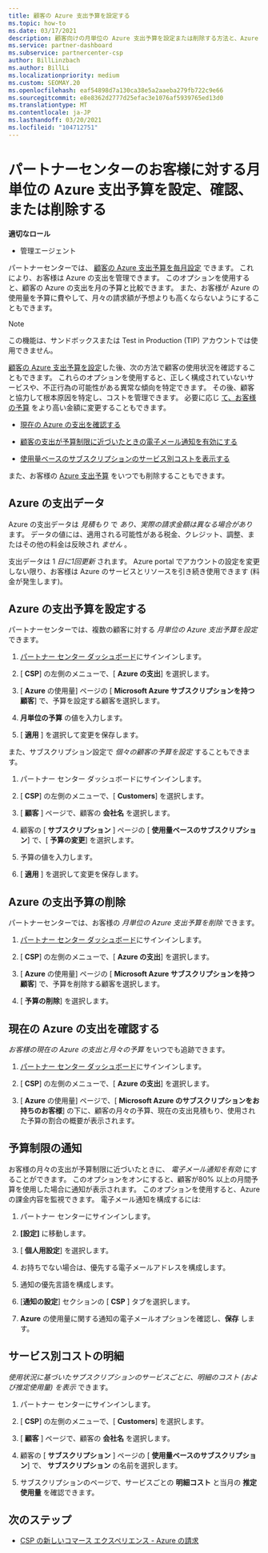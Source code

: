 ```yaml
---
title: 顧客の Azure 支出予算を設定する
ms.topic: how-to
ms.date: 03/17/2021
description: 顧客向けの月単位の Azure 支出予算を設定または削除する方法と、Azure の支出データを表示し、予算に関連する通知を設定する方法について説明します。
ms.service: partner-dashboard
ms.subservice: partnercenter-csp
author: BillLinzbach
ms.author: BillLi
ms.localizationpriority: medium
ms.custom: SEOMAY.20
ms.openlocfilehash: eaf54898d7a130ca38e5a2aaeba279fb722c9e66
ms.sourcegitcommit: e8e8362d2777d25efac3e1076af5939765ed13d0
ms.translationtype: MT
ms.contentlocale: ja-JP
ms.lasthandoff: 03/20/2021
ms.locfileid: "104712751"
---
```

# <a name="set-check-or-remove-monthly-azure-spending-budgets-for-customers-in-partner-center"></a>パートナーセンターのお客様に対する月単位の Azure 支出予算を設定、確認、または削除する

**適切なロール**

- 管理エージェント

パートナーセンターでは、 [顧客の Azure 支出予算を毎月設定](#set-azure-spending-budget) できます。 これにより、お客様は Azure の支出を管理できます。 このオプションを使用すると、顧客の Azure の支出を月の予算と比較できます。 また、お客様が Azure の使用量を予算に費やして、月々の請求額が予想よりも高くならないようにすることもできます。

> [!NOTE]  
> この機能は、サンドボックスまたは Test in Production (TIP) アカウントでは使用できません。

[顧客の Azure 支出予算を設定](#set-azure-spending-budget)した後、次の方法で顧客の使用状況を確認することもできます。 これらのオプションを使用すると、正しく構成されていないサービスや、不正行為の可能性がある異常な傾向を特定できます。 その後、顧客と協力して根本原因を特定し、コストを管理できます。 必要に応じ [て、お客様の予算](#set-azure-spending-budget) をより高い金額に変更することもできます。

- [現在の Azure の支出を確認する](#check-current-azure-spending)

- [顧客の支出が予算制限に近づいたときの電子メール通知を有効にする](#notifications-for-budget-limits)

- [使用量ベースのサブスクリプションのサービス別コストを表示する](#itemized-costs-by-service)

また、お客様の [Azure 支出予算](#remove-azure-spending-budget) をいつでも削除することもできます。

## <a name="azure-spending-data"></a>Azure の支出データ

Azure の支出データは *見積もり* で *あり、実際の請求金額は異なる場合があり* ます。 データの値には、適用される可能性がある税金、クレジット、調整、またはその他の料金は反映され *ません* 。

支出データは 1 *日に1回更新* されます。 Azure portal でアカウントの設定を変更しない限り、お客様は Azure のサービスとリソースを引き続き使用できます (料金が発生します)。

## <a name="set-azure-spending-budget"></a>Azure の支出予算を設定する

パートナーセンターでは、複数の顧客に対する *月単位の Azure 支出予算を設定* できます。

1. [パートナー センター ダッシュボード](https://partner.microsoft.com/dashboard/)にサインインします。

2. [ **CSP**] の左側のメニューで、[ **Azure の支出**] を選択します。

3. [ **Azure** の使用量] ページの [ **Microsoft Azure サブスクリプションを持つ顧客**] で、予算を設定する顧客を選択します。

4. **月単位の予算** の値を入力します。

5. [ **適用** ] を選択して変更を保存します。

また、サブスクリプション設定で *個々の顧客の予算を設定* することもできます。

1. パートナー センター ダッシュボードにサインインします。

2. [ **CSP**] の左側のメニューで、[ **Customers**] を選択します。

3. [ **顧客** ] ページで、顧客の **会社名** を選択します。

4. 顧客の [ **サブスクリプション** ] ページの [ **使用量ベースのサブスクリプション**] で、[ **予算の変更**] を選択します。

5. 予算の値を入力します。

6. [ **適用** ] を選択して変更を保存します。

## <a name="remove-azure-spending-budget"></a>Azure の支出予算の削除

パートナーセンターでは、お客様の *月単位の Azure 支出予算を削除* できます。

1. [パートナー センター ダッシュボード](https://partner.microsoft.com/dashboard/)にサインインします。

2. [ **CSP**] の左側のメニューで、[ **Azure の支出**] を選択します。

3. [ **Azure** の使用量] ページの [ **Microsoft Azure サブスクリプションを持つ顧客**] で、予算を削除する顧客を選択します。

4. [ **予算の削除**] を選択します。

## <a name="check-current-azure-spending"></a>現在の Azure の支出を確認する

*お客様の現在の Azure の支出と月々の予算* をいつでも追跡できます。

1. [パートナー センター ダッシュボード](https://partner.microsoft.com/dashboard/)にサインインします。

2. [ **CSP**] の左側のメニューで、[ **Azure の支出**] を選択します。

3. [ **Azure** の使用量] ページで、[ **Microsoft Azure のサブスクリプションをお持ちのお客様**] の下に、顧客の月々の予算、現在の支出見積もり、使用された予算の割合の概要が表示されます。

## <a name="notifications-for-budget-limits"></a>予算制限の通知

お客様の月々の支出が予算制限に近づいたときに、 *電子メール通知を有効* にすることができます。 このオプションをオンにすると、顧客が80% 以上の月間予算を使用した場合に通知が表示されます。 このオプションを使用すると、Azure の課金内容を監視できます。 電子メール通知を構成するには:

1. パートナー センターにサインインします。

2. **[設定]** に移動します。

3. [ **個人用設定**] を選択します。

4. お持ちでない場合は、優先する電子メールアドレスを構成します。

5. 通知の優先言語を構成します。

6. [**通知の設定**] セクションの [ **CSP** ] タブを選択します。

7. **Azure** の使用量に関する通知の電子メールオプションを確認し、**保存** します。


## <a name="itemized-costs-by-service"></a>サービス別コストの明細

*使用状況に基づいたサブスクリプションのサービスごとに、明細のコスト (および推定使用量) を表示* できます。

1. パートナー センターにサインインします。

2. [ **CSP**] の左側のメニューで、[ **Customers**] を選択します。

3. [ **顧客** ] ページで、顧客の **会社名** を選択します。

4. 顧客の [ **サブスクリプション** ] ページの [ **使用量ベースのサブスクリプション**] で、 **サブスクリプション** の名前を選択します。

5. サブスクリプションのページで、サービスごとの **明細コスト** と当月の **推定使用量** を確認できます。


## <a name="next-steps"></a>次のステップ

- [CSP の新しいコマース エクスペリエンス - Azure の請求](azure-plan-billing.md)
